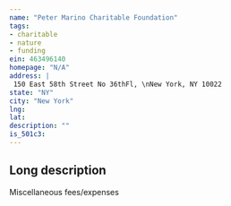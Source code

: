 ```yaml
---
name: "Peter Marino Charitable Foundation"
tags:
- charitable
- nature
- funding
ein: 463496140
homepage: "N/A"
address: |
 150 East 58th Street No 36thFl, \nNew York, NY 10022
state: "NY"
city: "New York"
lng: 
lat: 
description: ""
is_501c3: 
---
```


## Long description

Miscellaneous fees/expenses
